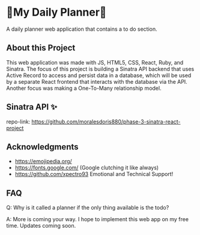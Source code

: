 # 📓My Daily Planner📓
A daily planner web application that contains a to do section.

## About this Project
This web application was made with JS, HTML5, CSS, React, Ruby, and Sinatra. The focus of this project is building a Sinatra API backend that uses Active Record to access and persist data in a database, which will be used by a separate React frontend that interacts with the database via the API. Another focus was making a One-To-Many relationship model.

## Sinatra API ✨

repo-link: https://github.com/moralesdoris880/phase-3-sinatra-react-project

## Acknowledgments

* https://emojipedia.org/
* https://fonts.google.com/ (Google clutching it like always)
* https://github.com/xpectro93 Emotional and Technical Support! 

## FAQ 

Q: Why is it called a planner if the only thing available is the todo?

A: More is coming your way. I hope to implement this web app on my free time. Updates coming soon.
